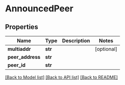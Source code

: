 # AnnouncedPeer

## Properties
Name | Type | Description | Notes
------------ | ------------- | ------------- | -------------
**multiaddr** | **str** |  | [optional] 
**peer_address** | **str** |  | 
**peer_id** | **str** |  | 

[[Back to Model list]](../README.md#documentation-for-models) [[Back to API list]](../README.md#documentation-for-api-endpoints) [[Back to README]](../README.md)

